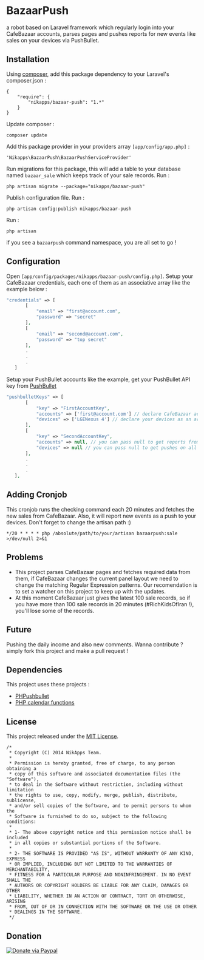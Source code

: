 # BazaarPush
a robot based on Laravel framework which regularly login into your CafeBazaar accounts, parses pages and pushes reports for new events like sales on your devices via PushBullet.

## Installation

Using [composer](https://packagist.org/packages/nikapps/bazaar-push), add this package dependency to your Laravel's composer.json :

```
{
    "require": {
        "nikapps/bazaar-push": "1.*"
    }
}
```
Update composer :
```
composer update
```
Add this package provider in your providers array `[app/config/app.php]` : 
```
'Nikapps\BazaarPush\BazaarPushServiceProvider'
```
Run migrations for this package, this will add a table to your database named `bazaar_sale` which keeps track of your sale records.
Run :
```
php artisan migrate --package="nikapps/bazaar-push"
```
Publish configuration file.
Run :
```
php artisan config:publish nikapps/bazaar-push
```
Run :
```
php artisan
```
if you see a `bazaarpush` command namespace, you are all set to go !

## Configuration

Open `[app/config/packages/nikapps/bazaar-push/config.php]`.
Setup your CafeBazaar credentials, each one of them as an associative array like the example below : 
```php
"credentials" => [
       [
           "email" => "first@account.com",
           "password" => "secret"
       ],
       [
           "email" => "second@account.com",
           "password" => "top secret"
       ], 
       .
       .
       .
   ]
```
Setup your PushBullet accounts like the example, get your PushBullet API key from [PushBullet](https://www.pushbullet.com/account)
```php
"pushbulletKeys" => [
       [
           "key" => "FirstAccountKey",
           "accounts" => ['first@account.com'] // declare CafeBazaar accounts as an array which you want to get reports from them
           "devices" => ['LGENexus 4'] // declare your devices as an array which you want to get pushes on them
       ],
       [
           "key" => "SecondAccountKey",
           "accounts" => null, // you can pass null to get reports from all of your declared CafeBazaar accounts in credentials section
           "devices" => null // you can pass null to get pushes on all of the devices associated with this PushBullet account.
       ],
       .
       .
       .
   ],
```
## Adding Cronjob
This cronjob runs the checking command each 20 minutes and fetches the new sales from CafeBazaar. Also, it will report new events as a push to your devices.
Don't forget to change the artisan path :)
```
*/20 * * * * php /absolute/path/to/your/artisan bazaarpush:sale >/dev/null 2>&1
```
## Problems
- This project parses CafeBazaar pages and fetches required data from them, if CafeBazaar changes the current panel layout we need to change the matching Regular Expression patterns. Our recomendation is to set a watcher on this project to keep up with the updates.
- At this moment CafeBazaar just gives the latest 100 sale records, so if you have more than 100 sale records in 20 minutes (#RichKidsOfIran !), you'll lose some of the records.

## Future
Pushing the daily income and also new comments. 
Wanna contribute ? simply fork this project and make a pull request !

## Dependencies
This project uses these projects : 
- [PHPushbullet](https://github.com/joetannenbaum/phpushbullet)
- [PHP calendar functions](https://github.com/fisharebest/ext-calendar)

## License 
This project released under the [MIT License](http://opensource.org/licenses/mit-license.php).
```
/*
 * Copyright (C) 2014 NikApps Team.
 *
 * Permission is hereby granted, free of charge, to any person obtaining a
 * copy of this software and associated documentation files (the "Software"),
 * to deal in the Software without restriction, including without limitation
 * the rights to use, copy, modify, merge, publish, distribute, sublicense,
 * and/or sell copies of the Software, and to permit persons to whom the
 * Software is furnished to do so, subject to the following conditions:
 *
 * 1- The above copyright notice and this permission notice shall be included
 * in all copies or substantial portions of the Software.
 *
 * 2- THE SOFTWARE IS PROVIDED "AS IS", WITHOUT WARRANTY OF ANY KIND, EXPRESS
 * OR IMPLIED, INCLUDING BUT NOT LIMITED TO THE WARRANTIES OF MERCHANTABILITY,
 * FITNESS FOR A PARTICULAR PURPOSE AND NONINFRINGEMENT. IN NO EVENT SHALL THE
 * AUTHORS OR COPYRIGHT HOLDERS BE LIABLE FOR ANY CLAIM, DAMAGES OR OTHER
 * LIABILITY, WHETHER IN AN ACTION OF CONTRACT, TORT OR OTHERWISE, ARISING
 * FROM, OUT OF OR IN CONNECTION WITH THE SOFTWARE OR THE USE OR OTHER
 * DEALINGS IN THE SOFTWARE.
 */
```
## Donation
[![Donate via Paypal](https://www.paypalobjects.com/en_US/i/btn/btn_donateCC_LG.gif)](https://www.paypal.com/cgi-bin/webscr?cmd=_s-xclick&hosted_button_id=G3WRCRDXJD6A8)
